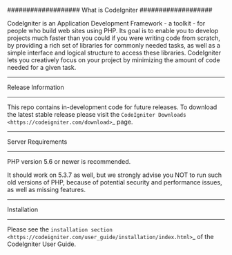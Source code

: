 ###################
What is CodeIgniter
###################

CodeIgniter is an Application Development Framework - a toolkit - for people
who build web sites using PHP. Its goal is to enable you to develop projects
much faster than you could if you were writing code from scratch, by providing
a rich set of libraries for commonly needed tasks, as well as a simple
interface and logical structure to access these libraries. CodeIgniter lets
you creatively focus on your project by minimizing the amount of code needed
for a given task.

*******************
Release Information
*******************

This repo contains in-development code for future releases. To download the
latest stable release please visit the `CodeIgniter Downloads
<https://codeigniter.com/download>`_ page.


*******************
Server Requirements
*******************

PHP version 5.6 or newer is recommended.

It should work on 5.3.7 as well, but we strongly advise you NOT to run
such old versions of PHP, because of potential security and performance
issues, as well as missing features.

************
Installation
************

Please see the `installation section <https://codeigniter.com/user_guide/installation/index.html>`_
of the CodeIgniter User Guide.
